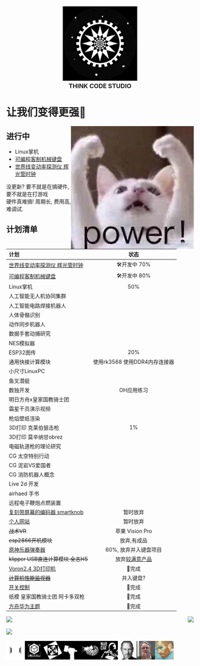 <h3 align="center">
  <img alt="head logo" src="./logo_1.png" width="200"/><br/>
  THINK CODE STUDIO
</h3>



# 让我们变得更强💪  
 
<img alt="power cat" src="./power.jpg" align="right"/>

## 进行中

* Linux掌机
* [可编程客制机械键盘](https://github.com/ThinkCodeStudio/DIYkeyboard)
* [世界线变动率探测仪 辉光管时钟](https://github.com/ThinkCodeStudio/DivergenceMeter)

没更新? 要不就是在搞硬件, 要不就是在打游戏  
硬件真难搞! 周期长, 费用高, 难调试.

## 计划清单

| 计划                            |     状态     | 
| :------------------------------ | :---------:  |
|[世界线变动率探测仪 辉光管时钟](https://github.com/ThinkCodeStudio/DivergenceMeter)|🛠开发中 70%|
|[可编程客制机械键盘](https://github.com/ThinkCodeStudio/DIYkeyboard)|🛠开发中 80%|
|Linux掌机                         |     50%      |
|人工智能无人机协同集群            |              |
|人工智能电路焊接机器人            |              |
|人体骨骼识别                      |              |
| 动作同步机器人                   |              |
| 数据手套动捕研究                 |              |
|NES模拟器                         |              |
|ESP32图传                         |       20%    |
|通用快接计算模块                  |使用rk3568 使用DDR4内存连接器|
|小尺寸LinuxPC                     |               |
|鱼叉潜艇                          |              |
|数独开发                          | OH应用练习   |
|明日方舟x皇家国教骑士团           |              |
|霜星干员演示视频                  |              |
|枪焰壁纸渲染                      |              |
|3D打印 克莱伯狙击枪               |      1%      |
|3D打印 莫辛纳甘obrez              |              |
|电磁轨道枪的理论研究              |              |
|CG 太空特别行动                   |              |
|CG 泥岩VS爱国者                   |              |
|CG 消防机器人概念                 |              | 
|Live 2d 开发                      |              |
|airhaed 手书                      |              |
|远程电子鞭炮点燃装置               |              |
|[复刻带屏幕的编码器 smartknob](https://github.com/ThinkCodeStudio/smartknob)|暂时放弃|
|[个人网站](https://github.com/ThinkCodeStudio/blog)|暂时放弃|
| ~~战术VR~~|苹果 Vision Pro|
|~~esp2866开机模块~~|放弃,有成品|
|[原神乐器弹奏器](https://github.com/ThinkCodeStudio/GenshinPlayer)|60%, 放弃并入键盘项目|
|~~klipper USB直连计算模块 全志H5~~|放弃[较满意产品](https://www.bilibili.com/video/BV1D94y1D7Es)|  
|[Voron2.4 3D打印机](https://github.com/ThinkCodeStudio/my_voron2.4_3dPrinter)|🎉完成|  
|~~[计算机性能监视器](https://github.com/ThinkCodeStudio/PCresource)~~|并入键盘?|   
|[开关控制](https://github.com/ThinkCodeStudio/esp-01s_control_servo)|🎉完成| 
|纸模 皇家国教骑士团 阿卡多双枪|🎉完成|
|[方舟华为主题](https://www.bilibili.com/video/BV1hP4y1t7Sn)|🎉完成|

<p>
 <img  src="https://github-readme-stats.vercel.app/api/top-langs/?username=ThinkCodeStudio&layout=compact&theme=midnight-purple" align="right"/>
 <img  src="https://github-readme-stats.vercel.app/api?username=ThinkCodeStudio&theme=midnight-purple" width="415"/>
</p>

![](https://activity-graph.herokuapp.com/graph?username=ThinkCodeStudio&theme=react-dark)

<p>
  <img alt="一代" src="./logo_0.png" align="left" width="50" high="50"/>
  <img alt="二代" src="./logo_6.png" align="left" width="50" high="50"/>
  <img alt="音乐" src="./logo_2.png" align="left" width="50" high="50"/>
  <img alt="制造" src="./logo_3.png" align="left" width="50" high="50"/>
  <img alt="媒体" src="./logo_4.png" align="left" width="50" high="50"/>
  <img alt="战车" src="./logo_5.png" align="left" width="50" high="50"/>
<p>

<p>
  <img alt="设计" src="./Steve_Jobs.jpg" align="left" width="50" high="50"/>
  <img alt="技术" src="./linus.png" align="left" width="50" high="50"/>
  <img alt="艺术" src="./van_Gogh.jpg" align="left" width="50" high="50"/>
<p>

 <!--
只要我愿意, 那我就可以
文明其精神, 野蛮其体魄
我们的征途是星辰大海
人类是最弱小的物种, 没有强悍的肉体, 没有致命的毒液, 但凭借智慧与谋略成为了地球的顶级掠食者.
我的青春不会结束, 它还在燃烧, 它还没有到达最热最燃的时刻.
科学就是魔法
理想主义者改变世界
有条件要上, 没有条件创造条件也要上
实验是检验真理的唯一途径
把自己能控制的事做到极致
一切不是客观上的不可能都是借口
自己的理想要自己去实现
那么, 游戏开始吧
!-->
